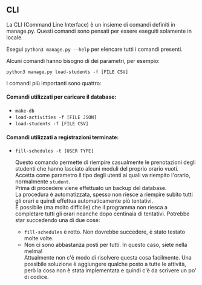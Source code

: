 ## CLI
La CLI (Command Line Interface) è un insieme di comandi definiti in manage.py.
Questi comandi sono pensati per essere eseguiti solamente in locale.

Esegui `python3 manage.py --help` per elencare tutti i comandi presenti.

Alcuni comandi hanno bisogno di dei parametri, per esempio:

`python3 manage.py load-students -f [FILE CSV]`

I comandi più importanti sono quattro:

#### Comandi utilizzati per caricare il database:
- `make-db`
- `load-activities -f [FILE JSON]`
- `load-students -f [FILE CSV]`

#### Comandi utilizzati a registrazioni terminate:
- `fill-schedules -t [USER TYPE]`

    Questo comando permette di riempire casualmente le prenotazioni degli studenti che hanno lasciato alcuni moduli del proprio orario vuoti.\
    Accetta come parametro il tipo degli utenti ai quali va riempito l'orario, normalmente `student`.\
    Prima di procedere viene effettuato un backup del database.\
    La procedura è automatizzata, spesso non riesce a riempire subito tutti gli orari e quindi effettua automaticamente più tentativi.\
    È possibile (ma molto difficile) che il programma non riesca a completare tutti gli orari neanche dopo centinaia di tentativi. Potrebbe star succedendo una di due cose:
    - `fill-schedules` è rotto. Non dovrebbe succedere, è stato testato molte volte.
    - Non ci sono abbastanza posti per tutti. In questo caso, siete nella melma!\
    Attualmente non c'è modo di risolvere questa cosa facilmente. Una possibile soluzione è aggiungere qualche posto a tutte le attività, però la cosa non è stata implementata e quindi c'è da scrivere un po' di codice.

